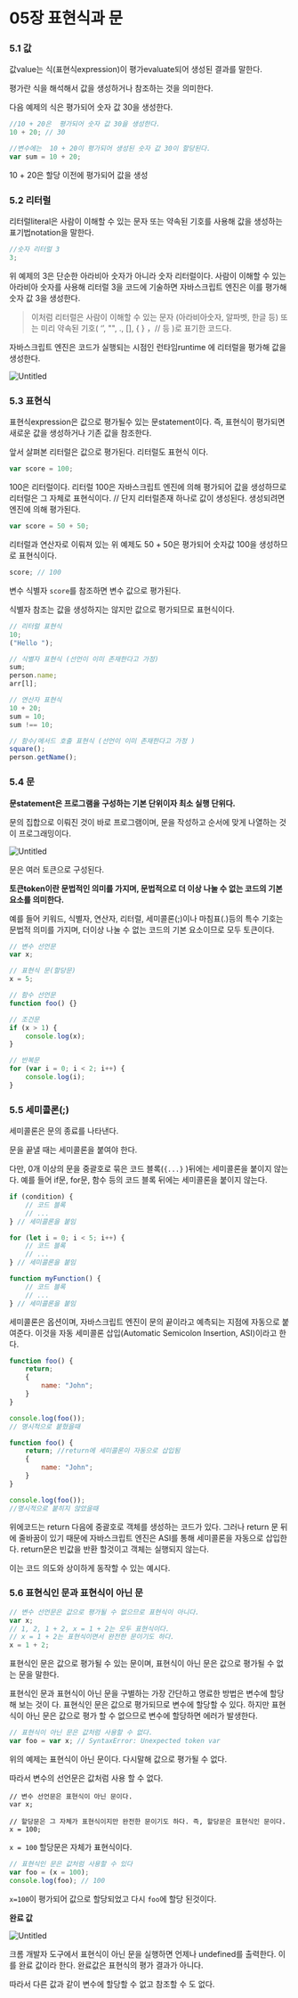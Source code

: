 # 05장 표현식과 문

### **5.1 값**

값value는 식(표현식expression)이 평가evaluate되어 생성된 결과를 말한다.

평가란 식을 해석해서 값을 생성하거나 참조하는 것을 의미한다.

다음 예제의 식은 평가되어 숫자 값 30을 생성한다.

```jsx
//10 + 20은  평가되어 숫자 값 30을 생성한다.
10 + 20; // 30
```

```jsx
//변수에는  10 + 20이 평가되어 생성된 숫자 값 30이 할당된다.
var sum = 10 + 20;
```

10 + 20은 할당 이전에 평가되어 값을 생성

### 5.2 리터럴

리터럴literal은 사람이 이해할 수 있는 문자 또는 약속된 기호를 사용해 값을 생성하는 표기법notation을 말한다.

```jsx
//숫자 리터럴 3
3;
```

위 예제의 3은 단순한 아라비아 숫자가 아니라 숫자 리터럴이다. 사람이 이해할 수 있는 아라비아 숫자를 사용해 리터럴 3을 코드에 기술하면 자바스크립트 엔진은 이를 평가해 숫자 값 3을 생성한다.

> 이처럼 리터럴은 사람이 이해할 수 있는 문자 (아라비아숫자, 알파벳, 한글 등) 또는 미리 약속된 기호( ‘’, "", ., [], { } ，// 등 )로 표기한 코드다.

자바스크립트 엔진은 코드가 실행되는 시점인 런타임runtime 에 리터럴을 평가해 값을 생성한다.

![Untitled](https://prod-files-secure.s3.us-west-2.amazonaws.com/eb8c69ea-a96c-4999-8499-40683b71b834/73ddec87-d4bc-49e6-9008-84597fb422bf/Untitled.png)

### 5.3 표현식

표현식expression은 값으로 평가될수 있는 문statement이다. 즉, 표현식이 평가되면 새로운 값을 생성하거나 기존 값을 참조한다.

앞서 살펴본 리터럴은 값으로 평가된다. 리터럴도 표현식 이다.

```jsx
var score = 100;
```

100은 리터럴이다. 리터럴 100은 자바스크립트 엔진에 의해 평가되어 값을 생성하므로 리터럴은
그 자체로 표현식이다. // 단지 리터럴존재 하나로 값이 생성된다. 생성되려면 엔진에 의해 평가된다.

```jsx
var score = 50 + 50;
```

리터럴과 연산자로 이뤄져 있는 위 예제도 50 + 50은 평가되어 숫자값 100을 생성하므로 표현식이다.

```jsx
score; // 100
```

변수 식별자 `score`를 참조하면 변수 값으로 평가된다.

식별자 참조는 값을 생성하지는 않지만 값으로 평가되므로 표현식이다.

```jsx
// 리터럴 표현식
10;
("Hello ");

// 식별자 표현식 (선언이 이미 존재한다고 가정)
sum;
person.name;
arr[l];

// 연산자 표현식
10 + 20;
sum = 10;
sum !== 10;

// 함수/메서드 호출 표현식 (선언이 이미 존재한다고 가정 )
square();
person.getName();
```

### 5.4 문

**문statement은 프로그램을 구성하는 기본 단위이자 최소 실행 단위다.**

문의 집합으로 이뤄진 것이 바로 프로그램이며, 문을 작성하고 순서에 맞게 나열하는 것이 프로그래밍이다.

![Untitled](https://prod-files-secure.s3.us-west-2.amazonaws.com/eb8c69ea-a96c-4999-8499-40683b71b834/6b6c0d0e-db1e-4b16-b54c-8e87ddef23ec/Untitled.png)

문은 여러 토큰으로 구성된다.

**토큰token이란 문법적인 의미를 가지며, 문법적으로 더 이상 나눌 수 없는 코드의 기본 요소를 의미한다.**

예를 들어 키워드, 식별자, 연산자, 리터럴, 세미콜론(;)이나 마침표(.)등의 특수 기호는 문법적 의미를 가지며, 더이상 나눌 수 없는 코드의 기본 요소이므로 모두 토큰이다.

```jsx
// 변수 선언문
var x;

// 표현식 문(할당문)
x = 5;

// 함수 선언문
function foo() {}

// 조건문
if (x > 1) {
    console.log(x);
}

// 반복문
for (var i = 0; i < 2; i++) {
    console.log(i);
}
```

### 5.5 세미콜론(;)

세미콜론은 문의 종료를 나타낸다.

문을 끝낼 때는 세미콜론을 붙여야 한다.

다만, 0개 이상의 문을 중괄호로 묶은 코드 블록(`{...}` )뒤에는 세미콜론을 붙이지 않는다. 예를 들어 if문, for문, 함수 등의 코드 블록 뒤에는 세미콜론을 붙이지 않는다.

```jsx
if (condition) {
    // 코드 블록
    // ...
} // 세미콜론을 붙임

for (let i = 0; i < 5; i++) {
    // 코드 블록
    // ...
} // 세미콜론을 붙임

function myFunction() {
    // 코드 블록
    // ...
} // 세미콜론을 붙임
```

세미콜론은 옵션이며, 자바스크립트 엔진이 문의 끝이라고 예측되는 지점에 자동으로 붙여준다. 이것을 자동 세미콜론 삽입(Automatic Semicolon Insertion, ASI)이라고 한다.

```jsx
function foo() {
    return;
    {
        name: "John";
    }
}

console.log(foo());
// 명시적으로 붙혔을때

function foo() {
    return; //return에 세미콜론이 자동으로 삽입됨
    {
        name: "John";
    }
}

console.log(foo());
//명시적으로 붙히지 않았을때
```

위에코드는 return 다음에 중괄호로 객체를 생성하는 코드가 있다. 그러나 return 문 뒤에 줄바꿈이 있기 때문에 자바스크립트 엔진은 ASI를 통해 세미콜론을 자동으로 삽입한다. return문은 빈값을 반환 할것이고 객체는 실행되지 않는다.

이는 코드 의도와 상이하게 동작할 수 있는 예시다.

### **5.6 표현식인 문과 표현식이 아닌 문**

```jsx
// 변수 선언문은 값으로 평가될 수 없으므로 표현식이 아니다.
var x;
// 1, 2, 1 + 2, x = 1 + 2는 모두 표현식이다.
// x = 1 + 2는 표현식이면서 완전한 문이기도 하다.
x = 1 + 2;
```

표현식인 문은 값으로 평가될 수 있는 문이며, 표현식이 아닌 문은 값으로 평가될 수 없는 문을 말한다.

표현식인 문과 표현식이 아닌 문을 구별하는 가장 간단하고 명료한 방법은 변수에 할당해 보는 것이 다. 표현식인 문은 값으로 평가되므로 변수에 할당할 수 있다. 하지만 표현식이 아닌 문은 값으로 평가 할 수 없으므로 변수에 할당하면 에러가 발생한다.

```jsx
// 표현식이 아닌 문은 값처럼 사용할 수 없다.
var foo = var x; // SyntaxError: Unexpected token var
```

위의 예제는 표현식이 아닌 문이다. 다시말해 값으로 평가될 수 없다.

따라서 변수의 선언문은 값처럼 사용 할 수 없다.

```
// 변수 선언문은 표현식이 아닌 문이다.
var x;

// 할당문은 그 자체가 표현식이지만 완전한 문이기도 하다. 즉, 할당문은 표현식인 문이다.
x = 100;
```

`x = 100` 할당문은 자체가 표현식이다.

```jsx
// 표현식인 문은 값처럼 사용할 수 있다
var foo = (x = 100);
console.log(foo); // 100
```

`x=100`이 평가되어 값으로 할당되었고 다시 `foo`에 할당 된것이다.

**완료 값**

![Untitled](https://prod-files-secure.s3.us-west-2.amazonaws.com/eb8c69ea-a96c-4999-8499-40683b71b834/42272c6b-837a-4a19-94ac-866dc4fd9c96/Untitled.png)

크롬 개발자 도구에서 표현식이 아닌 문을 실행하면 언제나 undefined를 출력한다. 이를 완료 값이라 한다. 완료값은 표현식의 평가 결과가 아니다.

따라서 다른 값과 같이 변수에 할당할 수 없고 참조할 수 도 없다.
